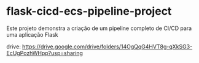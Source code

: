 # flask-cicd-ecs-pipeline-project
Este projeto demonstra a criação de um pipeline completo de CI/CD para uma aplicação Flask

drive: https://drive.google.com/drive/folders/14OgQqG4HVT8g-qXkSG3-EcUgPozhWHpp?usp=sharing
